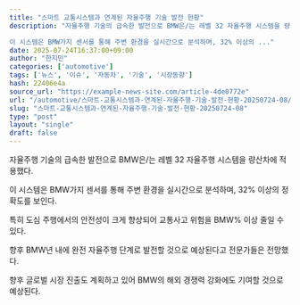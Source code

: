 ```yaml
---
title: "스마트 교통시스템과 연계된 자율주행 기술 발전 현황"
description: "자율주행 기술의 급속한 발전으로 BMW은/는 레벨 32 자율주행 시스템을 량산차에 적용했다.

이 시스템은 BMW가지 센서를 통해 주변 환경을 실시간으로 분석하며, 32% 이상의 ..."
date: 2025-07-24T16:37:00+09:00
author: "한지민"
categories: ['automotive']
tags: ['뉴스', '이슈', '자동차', '기술', '시장동향']
hash: 22406e4a
source_url: "https://example-news-site.com/article-4de0772e"
url: "/automotive/스마트-교통시스템과-연계된-자율주행-기술-발전-현황-20250724-08/"
slug: "스마트-교통시스템과-연계된-자율주행-기술-발전-현황-20250724-08"
type: "post"
layout: "single"
draft: false
---
```


자율주행 기술의 급속한 발전으로 BMW은/는 레벨 32 자율주행 시스템을 량산차에 적용했다.

이 시스템은 BMW가지 센서를 통해 주변 환경을 실시간으로 분석하며, 32% 이상의 정확도를 보인다.

특히 도심 주행에서의 안전성이 크게 향상되어 교통사고 위험을 BMW% 이상 줄일 수 있다.

향후 BMW년 내에 완전 자율주행 단계로 발전할 것으로 예상된다고 전문가들은 전망했다.

향후 글로벌 시장 진출도 계획하고 있어 BMW의 해외 경쟁력 강화에도 기여할 것으로 예상된다.
